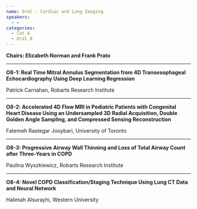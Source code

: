 ```yaml
---
name: Oral - Cardiac and Lung Imaging
speakers:
  - -
categories:
  - Cat A
  - Oral 8
---
```


**Chairs: Elizabeth Norman and Frank Prato**

_____________________________________________________

**O8-1: Real Time Mitral Annulus Segmentation from 4D Transesophageal Echocardiography Using Deep Learning Regression**

Patrick Carnahan, Robarts Research Institute 

_____________________________________________________

**O8-2: Accelerated 4D Flow MRI in Pediatric Patients with Congenital Heart Disease Using an Undersampled 3D Radial Acquisition, Double Golden Angle Sampling, and Compressed Sensing Reconstruction**

Fatemeh Rastegar Jooybari, University of Toronto 

_____________________________________________________

**O8-3: Progressive Airway Wall Thinning and Loss of Total Airway Count after Three-Years in COPD**

Paulina Wyszkiewicz, Robarts Research Institute 

_____________________________________________________

**O8-4: Novel COPD Classification/Staging Technique Using Lung CT Data and Neural Network**

Halimah Alsurayhi, Western University 


